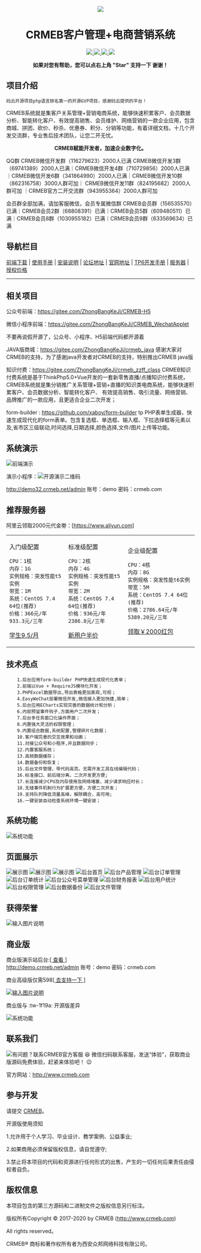 
<p align="center">
    <img src="https://images.gitee.com/uploads/images/2018/1214/151026_2299df23_892944.gif" />
</p>
<h1 align="center"> CRMEB客户管理+电商营销系统</h1> 
<p align="center">
    <a href="http://www.crmeb.com">
        <img src="https://img.shields.io/badge/OfficialWebsite-CRMEB-yellow.svg" />
    </a>
<a href="http://www.crmeb.com">
        <img src="https://img.shields.io/badge/Licence-GPL3.0-green.svg?style=flat" />
    </a>
    <a href="http://www.crmeb.com">
        <img src="https://img.shields.io/badge/Edition-3.1-blue.svg" />
    </a>
     <a href="https://gitee.com/ZhongBangKeJi/CRMEB/repository/archive/master.zip">
        <img src="https://img.shields.io/badge/download-80m-red.svg" />
    </a>
    </p>
<p align="center">    
    <b>如果对您有帮助，您可以点右上角 "Star" 支持一下 谢谢！</b>
<br/>
</p>

## 项目介绍

    码云开源项目php语言排名第一的开源GVP项目，感谢码云提供的平台！

   CRMEB系统就是集客户关系管理+营销电商系统，能够快速积累客户、会员数据分析、智能转化客户、有效提高销售、会员维护、网络营销的一款企业应用，包含商城、拼团、砍价、秒杀、优惠券、积分、分销等功能，有着详细文档，十几个开发交流群，专业售后技术团队，让您二开无忧。
<p align="center">    
    <b>CRMEB赋能开发者，加速企业数字化。</b>
<br/>

QQ群
CRMEB微信开发群（116279623）2000人已满 CRMEB微信开发3群（69741389）2000人已满｜CRMEB微信开发4群（710729856）2000人已满｜CRMEB微信开发6群（341864990）2000人已满｜CRMEB微信开发10群（862316758）3000人群可加｜ CRMEB微信开发11群（824195682）2000人群可加 ｜CRMEB官方二开交流群（943955364）2000人群可加

会员群全部加满，请加客服微信，会员专属微信群
CRMEB会员群（156535570）已满｜CRMEB会员2群（68808391）已满｜CRMEB会员5群（609480511）已满｜CRMEB会员8群（1030955182）已满｜CRMEB会员9群（633569634）已满

## 导航栏目

[前端下载](/readme/前端下载地址.md)
 | [使用手册](https://help.crmeb.net)
 | [安装说明](/readme/安装说明.md)
 | [论坛地址](http://bbs.crmeb.net)
 | [官网地址](https://www.crmeb.com)
 | [TP6开发手册](https://www.kancloud.cn/manual/thinkphp6_0/content)
 | [服务器](https://promotion.aliyun.com/ntms/yunparter/invite.html?userCode=dligum2z)
 | [授权价格](http://crmeb.com/web/index/price.html)
- - -

## 相关项目

公众号前端：https://gitee.com/ZhongBangKeJi/CRMEB-H5

微信小程序前端：https://gitee.com/ZhongBangKeJi/CRMEB_WechatApplet

不要再说假开源了，公众号、小程序、H5前端代码都开源着

JAVA版商城：https://gitee.com/ZhongBangKeJi/crmeb_java
感谢大家对CRMEB的支持，为了感谢java开发者对CRMEB的支持，特别推出CRMEB java版

知识付费：https://gitee.com/ZhongBangKeJi/crmeb_zzff_class
CRMEB知识付费系统是基于ThinkPhp5.0+Vue开发的一套新零售直播/点播知识付费系统，CRMEB系统就是集分销推广关系管理+营销+直播的知识类电商系统，能够快速积累客户、会员数据分析、智能转化客户、 有效提高销售、吸引流量、网络营销、品牌推广的一款应用，且更适合企业二次开发；

form-builder : https://github.com/xaboy/form-builder
tp PHP表单生成器，快速生成现代化的form表单。包含复选框、单选框、输入框、下拉选择框等元素以及,省市区三级联动,时间选择,日期选择,颜色选择,文件/图片上传等功能。


##  系统演示

![前端演示](/readme/images/演示二维码.jpg)
      
演示小程序：![开源演示二维码](/readme/images/开源演示二维码.jpg)

http://demo32.crmeb.net/admin  账号：demo  密码：crmeb.com

## 推荐服务器

阿里云领取2000元代金劵：[<a href="https://promotion.aliyun.com/ntms/yunparter/invite.html?userCode=dligum2z">https://www.aliyun.com</a>]
 
 <table><tr><td> 
 
 入门级配置
 ```
 CPU：1核
 内存：1G
 实例规格：突发性能t5实例
 带宽：1M
 系统：CentOS 7.4 64位(推荐)
 价格：366元/年 933.3元/三年
 ```
 <a href="https://promotion.aliyun.com/ntms/yunparter/invite.html?userCode=dligum2z">学生9.5/月</a>
   </td>
 <td>
 
 标准级配置
 ```
 CPU：2核
 内存：4G
 实例规格：突发性能t5实例
 带宽：2M
 系统：CentOS 7.4 64位(推荐)
 价格：936元/年 2386.8元/三年
 ```
 <a href="https://promotion.aliyun.com/ntms/yunparter/invite.html?userCode=dligum2z">新用户半价</a>
 
   </td>
   <td>
 
 企业级配置
 ```
 CPU：4核
 内存：8G
 实例规格：突发性能t6实例
 带宽：5M
 系统：CentOS 7.4 64位(推荐)
 价格：2786.64元/年 5389.20元/三年
 ```
 <a href="https://promotion.aliyun.com/ntms/yunparter/invite.html?userCode=dligum2z">领取￥2000红包</a>
 
   </td>
   </tr></table>
 

## 技术亮点
~~~
    1.后台应用form-builder PHP快速生成现代化表单；
    2.前端以Vue + RequireJS模块化开发；
    3.PHPExcel数据导出,导出表格更加美观,可视；
    4.EasyWeChat部署微信开发,微信接入更加快捷,简单；
    5.后台应用ECharts实现完善的数据统计和分析；
    6.内部预留事件钩子,方面用户二次开发；
    7.后台多任务窗口化操作界面；
    8.内置强大灵活的权限管理；
    9.内置组合数据,系统配置,管理碎片化数据；
    10.客户端完善的交互效果和动画；
    11.对接公众号和小程序,并且数据同步；
    12.内置客服系统；
    13.高频数据缓存；
    14.数据备份和恢复；
    15.后台文件管理，带代码高亮，无需开发工具在线编辑代码；
    16.标准接口、前后端分离，二次开发更方便;
    17.长连接减少CPU及内存使用及网络堵塞，减少请求响应时长；
    18.无缝事件机制行为扩展更方便，方便二次开发；
    19.支持队列降低流量高峰，解除耦合，高可用;
    16.一键安装自动检查系统环境一键安装；
~~~
## 系统功能
![系统功能](/readme/images/系统功能.jpg)

## 页面展示
![展示图](/readme/images/展示图_01.jpg "展示图.png")
![展示图](/readme/images/展示图_02.jpg "展示图.png")
![展示图](/readme/images/展示图_03.jpg "展示图.png")
![后台首页](/readme/images/后台首页.png "后台首页.png")
![后台产品管理](/readme/images/后台产品管理.png "后台产品管理.png")
![后台订单管理](/readme/images/后台订单管理.png "后台订单管理.png")
![后台订单统计](/readme/images/后台订单统计.png "后台订单统计.png")
![后台公众号菜单管理](/readme/images/后台公众号菜单管理.png "后台公众号菜单管理.png")
![后台财务报表](/readme/images/后台财务报表.png "后台财务报表.png")
![后台用户统计](/readme/images/后台用户统计.png "后台用户统计.png")
![后台权限管理](/readme/images/后台权限管理.png "后台权限管理.png")
![后台数据备份](/readme/images/后台数据备份.png "后台数据备份.png")
![后台文件管理](/readme/images/后台文件管理.png "后台文件管理.png")

## 获得荣誉
![输入图片说明](https://images.gitee.com/uploads/images/2019/0805/111208_eb4fe823_892944.jpeg "WechatIMG2434.jpeg")



## 商业版

商业版演示站后台:[<a href='http://demo.crmeb.net' target="_blank"> 查看 </a>]       
<a href='http://demo.crmeb.net/admin' target="_blank">http://demo.crmeb.net/admin</a>  账号：demo  密码：crmeb.com

 商业高级版仅需598[<a href='https://s.click.taobao.com/W7hVkLw' target="_blank"> 去支持一下 </a>]

[![输入图片说明](https://images.gitee.com/uploads/images/2019/0122/114739_a48f5bfd_892944.gif "tasheng jo(1).gif")](https://s.click.taobao.com/W7hVkLw)

商业版与 :tw-1f19a: 开源版差异

![系统功能](/readme/images/商业版对比.jpg)

## 联系我们

![有问题？联系CRMEB官方客服](https://images.gitee.com/uploads/images/2020/0828/111207_87f408c4_1491977.jpeg "微信图片_20200828111018.jpg")
   :satisfied: 微信扫码联系客服，发送“体验”，获取商业版源码免费体验，赶紧来体验吧！ :wink: 

官方网站：http://www.crmeb.com

## 参与开发

请提交 [CRMEB](https://gitee.com/ZhongBangKeJi/CRMEB/pulls)。

开源版使用须知

1.允许用于个人学习、毕业设计、教学案例、公益事业;

2.如果商用必须保留版权信息，请自觉遵守;

3.禁止将本项目的代码和资源进行任何形式的出售，产生的一切任何后果责任由侵权者自负。

## 版权信息


本项目包含的第三方源码和二进制文件之版权信息另行标注。

版权所有Copyright © 2017-2020 by CRMEB (http://www.crmeb.com)

All rights reserved。

CRMEB® 商标和著作权所有者为西安众邦网络科技有限公司。
